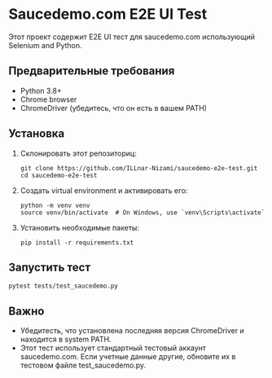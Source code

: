 # Saucedemo.com E2E UI Test

Этот проект содержит E2E UI тест для saucedemo.com использующий Selenium and Python.

## Предварительные требования

- Python 3.8+
- Chrome browser
- ChromeDriver (убедитесь, что он есть в вашем PATH)

## Установка

1. Склонировать этот репозиториц:
   ```
   git clone https://github.com/ILLnar-Nizami/saucedemo-e2e-test.git
   cd saucedemo-e2e-test
   ```

2. Создать virtual environment и активировать его:
   ```
   python -m venv venv
   source venv/bin/activate  # On Windows, use `venv\Scripts\activate`
   ```

3. Установить необходимые пакеты:
   ```
   pip install -r requirements.txt
   ```

## Запустить тест
```
pytest tests/test_saucedemo.py
```

## Важно

- Убедитесть, что установлена последняя версия ChromeDriver и находится в system PATH.
- Этот тест использует стандартный тестовый аккаунт saucedemo.com. Если учетные данные другие, обновите их в тестовом файле test_saucedemo.py.
